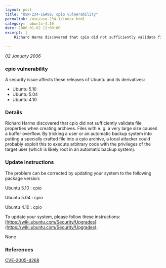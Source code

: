 ```yaml
---
layout: post
title: "USN-234-1&#58; cpio vulnerability"
permalink: /usn/usn-234-1/index.html
category:  ubuntu-4.10
date: 2006-01-02 12:00:00
excerpt: |
    Richard Harms discovered that cpio did not sufficiently validate file properties when creating archives. Files with e. g. a very large size caused a buffer overflow. By tricking a user or an automatic backup system into putting a specially crafted file into a cpio archive, a local attacker could probably exploit this to execute arbitrary code with the privileges of the target user (which is likely root in an automatic backup system).
    
--- 
```

 
 

*02 January 2006*

### cpio vulnerability

A security issue affects these releases of Ubuntu and its derivatives:

* Ubuntu 5.10
* Ubuntu 5.04
* Ubuntu 4.10

### Details

Richard Harms discovered that cpio did not sufficiently validate file properties when creating archives. Files with e. g. a very large size caused a buffer overflow. By tricking a user or an automatic backup system into putting a specially crafted file into a cpio archive, a local attacker could probably exploit this to execute arbitrary code with the privileges of the target user (which is likely root in an automatic backup system).

### Update instructions

The problem can be corrected by updating your system to the following package version:

Ubuntu 5.10
 : cpio 

Ubuntu 5.04
 : cpio 

Ubuntu 4.10
 : cpio 

To update your system, please follow these instructions: [https://wiki.ubuntu.com/Security/Upgrades](https://wiki.ubuntu.com/Security/Upgrades).

None

### References

 
 [CVE-2005-4268](http://people.ubuntu.com/~ubuntu-security/cve/CVE-2005-4268)
 

